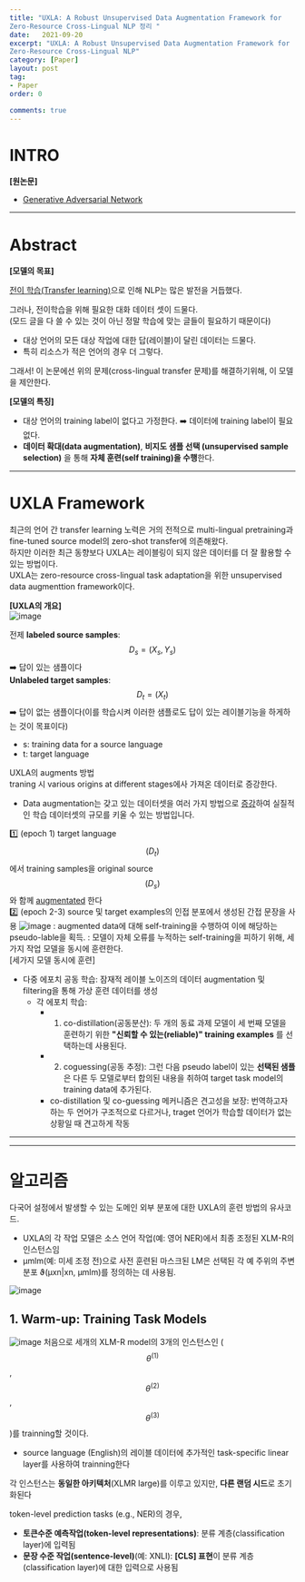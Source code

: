 ```yaml
---
title: "UXLA: A Robust Unsupervised Data Augmentation Framework for
Zero-Resource Cross-Lingual NLP 정리 "
date:   2021-09-20
excerpt: "UXLA: A Robust Unsupervised Data Augmentation Framework for
Zero-Resource Cross-Lingual NLP" 
category: [Paper]
layout: post
tag:
- Paper
order: 0

comments: true
---
```


# INTRO

**[원논문]**      
* [Generative Adversarial Network](https://aclanthology.org/2021.acl-long.154.pdf)     



 
----


# Abstract

**[모델의 목표]**   

[전이 학습(Transfer learning)](https://yerimoh.github.io/DL12/)으로 인해 NLP는 많은 발전을 거듭했다.

그러나, 전이학습을 위해 필요한 대화 데이터 셋이 드물다.      
(모드 글을 다 쓸 수 있는 것이 아닌 정말 학습에 맞는 글들이 필요하기 때문이다)       
* 대상 언어의 모든 대상 작업에 대한 답(레이블)이 달린 데이터는 드물다.     
* 특히 리소스가 적은 언어의 경우 더 그렇다.    


그래서! 이 논문에선 위의 문제(cross-lingual transfer 문제)를 해결하기위해, 이 모델을 제안한다.        




**[모델의 특징]**       
* 대상 언어의  training label이 없다고 가정한다. ➡️ 데이터에  training label이 필요 없다.      
* **데이터 확대(data augmentation)**, **비지도 샘플 선택 (unsupervised sample selection)** 을 통해 **자체 훈련(self training)을 수행**한다.           





--------


# UXLA Framework
최근의 언어 간  transfer learning 노력은 거의 전적으로  multi-lingual pretraining과 fine-tuned source model의 zero-shot transfer에 의존해왔다.     
하지만 이러한 최근 동향보다 UXLA는 레이블링이 되지 않은 데이터를 더 잘 활용할 수 있는 방법이다.     
UXLA는 zero-resource cross-lingual task adaptation을 위한 unsupervised data augmenttion framework이다.    

**[UXLA의 개요]**     
![image](https://user-images.githubusercontent.com/76824611/141054415-99599d61-7c59-4ebc-a897-158cc83c8966.png)

전제
**labeled source samples**: $$D_s = (X_s, Y_s)$$ ➡️ 답이 있는 샘플이다    
**Unlabeled target samples**: $$D_t = (X_t)$$ ➡️ 답이 없는 샘플이다(이를 학습시켜 이러한 샘플로도 답이 있는 레이블기능을 하게하는 것이 목표이다)    
* s: training data for a source language        
* t: target language      

UXLA의 augments 방법    
traning 시 various origins at different stages에사 가져온 데이터로 증강한다.

+ Data augmentation는 갖고 있는 데이터셋을 여러 가지 방법으로 [증강]()하여 실질적인 학습 데이터셋의 규모를 키울 수 있는 방법입니다.


1️⃣ (epoch 1)  target language$$(D_t)$$에서 training samples을  original source $$(D_s)$$와 함께 [augmentated]() 한다       
2️⃣ (epoch 2-3) source 및 target examples의 인접 분포에서 생성된 간접 문장을 사용
![image](https://user-images.githubusercontent.com/76824611/141056825-f8d02cb3-e477-4d61-99e0-ee714a86d642.png)
: augmented data에 대해 self-training을 수행하여 이에 해당하는 pseudo-lable을 획득. 
: 모델이 자체 오류를 누적하는 self-training을 피하기 위해, 세 가지 작업 모델을 동시에 훈련한다.   
[세가지 모델 동시에 훈련]   
* 다중 에포치 공동 학습: 잠재적 레이블 노이즈의 데이터 augmentation 및 filtering을 통해 가상 훈련 데이터를 생성
   * 각 에포치 학습: 
       * 1) co-distillation(공동분산): 두 개의 동료 과제 모델이 세 번째 모델을 훈련하기 위한 **"신뢰할 수 있는(reliable)" training examples** 를 선택하는데 사용된다. 
       * 2) coguessing(공동 추정): 그런 다음 pseudo label이 있는 **선택된 샘플**은 다른 두 모델로부터 합의된 내용을 취하여  target task model의 training data에 추가된다.      
       * co-distillation 및  co-guessing 메커니즘은 견고성을 보장: 번역하고자 하는 두 언어가 구조적으로 다르거나,  traget 언어가 학습할 데이터가 없는 상황일 때 견고하게 작동    


---
---

# 알고리즘 
다국어 설정에서 발생할 수 있는 도메인 외부 분포에 대한 UXLA의  훈련 방법의 유사코드. 
* UXLA의 각 작업 모델은 소스 언어 작업(예: 영어 NER)에서 최종 조정된 XLM-R의 인스턴스임      
* µmlm(예: 미세 조정 전)으로 사전 훈련된 마스크된 LM은 선택된 각 예 주위의 주변 분포 ϑ(μxn|xn, µmlm)를 정의하는 데 사용됨.    


![image](https://user-images.githubusercontent.com/76824611/141064209-7ff8eecc-3700-4af9-8735-e6221fc1138c.png)


## 1. Warm-up: Training Task Models
![image](https://user-images.githubusercontent.com/76824611/141068002-996b231f-408b-44cf-aeda-a31b2cddfbb7.png)
처음으로 세개의 XLM-R model의 3개의 인스턴스인 ($$θ^{(1)}$$, $$θ^{(2)}$$, $$θ^{(3)}$$)를 trainning할 것이다.      
* source language (English)의 레이블 데이터에 추가적인 task-specific linear layer를 사용하여 trainning한다   

각 인스턴스는 **동일한 아키텍처**(XLMR large)를 이루고 있지만, **다른 랜덤 시드**로 초기화된다     
 
token-level prediction tasks (e.g., NER)의 경우,    
* **토큰수준 예측작업(token-level representations)**: 분류 계층(classification layer)에 입력됨     
* **문장 수준 작업(sentence-level)**(예: XNLI): **[CLS] 표현**이 분류 계층(classification layer)에 대한 입력으로 사용됨        








